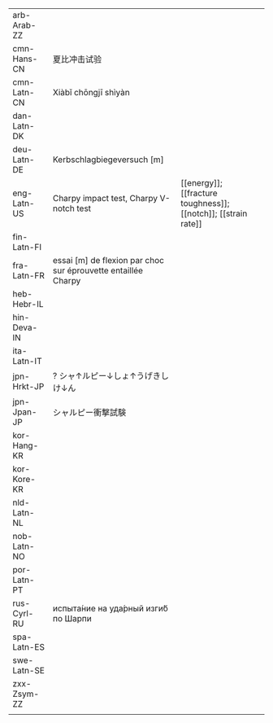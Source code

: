 | | | |
|-|-|-|
| arb-Arab-ZZ |  |  |
| cmn-Hans-CN | 夏比冲击试验 |  |
| cmn-Latn-CN | Xiàbǐ chōngjī shìyàn |  |
| dan-Latn-DK |  |  |
| deu-Latn-DE | Kerbschlagbiegeversuch [m] |  |
| eng-Latn-US | Charpy impact test, Charpy V-notch test | [[energy]]; [[fracture toughness]]; [[notch]]; [[strain rate]] |
| fin-Latn-FI |  |  |
| fra-Latn-FR | essai [m] de flexion par choc sur éprouvette entaillée Charpy |  |
| heb-Hebr-IL |  |  |
| hin-Deva-IN |  |  |
| ita-Latn-IT |  |  |
| jpn-Hrkt-JP | ? シャ↑ルピー↓しょ↑うげきしけ↓ん |  |
| jpn-Jpan-JP | シャルピー衝撃試験 |  |
| kor-Hang-KR |  |  |
| kor-Kore-KR |  |  |
| nld-Latn-NL |  |  |
| nob-Latn-NO |  |  |
| por-Latn-PT |  |  |
| rus-Cyrl-RU | испыта́ние на уда́рный изги́б по Шарпи |  |
| spa-Latn-ES |  |  |
| swe-Latn-SE |  |  |
| zxx-Zsym-ZZ |  |  |
|  |  |  |
